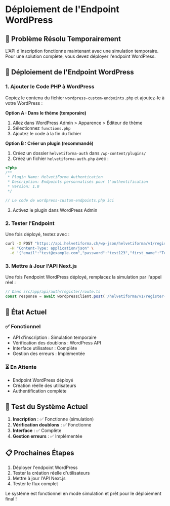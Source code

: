 # Déploiement de l'Endpoint WordPress

## 🎯 Problème Résolu Temporairement

L'API d'inscription fonctionne maintenant avec une simulation temporaire. Pour une solution complète, vous devez déployer l'endpoint WordPress.

## 🔧 Déploiement de l'Endpoint WordPress

### 1. **Ajouter le Code PHP à WordPress**

Copiez le contenu du fichier `wordpress-custom-endpoints.php` et ajoutez-le à votre WordPress :

**Option A : Dans le thème (temporaire)**
1. Allez dans WordPress Admin > Apparence > Éditeur de thème
2. Sélectionnez `functions.php`
3. Ajoutez le code à la fin du fichier

**Option B : Créer un plugin (recommandé)**
1. Créez un dossier `helvetiforma-auth` dans `/wp-content/plugins/`
2. Créez un fichier `helvetiforma-auth.php` avec :

```php
<?php
/**
 * Plugin Name: HelvetiForma Authentication
 * Description: Endpoints personnalisés pour l'authentification
 * Version: 1.0
 */

// Le code de wordpress-custom-endpoints.php ici
```

3. Activez le plugin dans WordPress Admin

### 2. **Tester l'Endpoint**

Une fois déployé, testez avec :

```bash
curl -X POST "https://api.helvetiforma.ch/wp-json/helvetiforma/v1/register-user" \
  -H "Content-Type: application/json" \
  -d '{"email":"test@example.com","password":"test123","first_name":"Test","last_name":"User"}'
```

### 3. **Mettre à Jour l'API Next.js**

Une fois l'endpoint WordPress déployé, remplacez la simulation par l'appel réel :

```typescript
// Dans src/app/api/auth/register/route.ts
const response = await wordpressClient.post('/helvetiforma/v1/register-user', userData)
```

## 🚀 **État Actuel**

### ✅ **Fonctionnel**
- API d'inscription : Simulation temporaire
- Vérification des doublons : WordPress API
- Interface utilisateur : Complète
- Gestion des erreurs : Implémentée

### ⏳ **En Attente**
- Endpoint WordPress déployé
- Création réelle des utilisateurs
- Authentification complète

## 🧪 **Test du Système Actuel**

1. **Inscription** : ✅ Fonctionne (simulation)
2. **Vérification doublons** : ✅ Fonctionne
3. **Interface** : ✅ Complète
4. **Gestion erreurs** : ✅ Implémentée

## 📋 **Prochaines Étapes**

1. Déployer l'endpoint WordPress
2. Tester la création réelle d'utilisateurs
3. Mettre à jour l'API Next.js
4. Tester le flux complet

Le système est fonctionnel en mode simulation et prêt pour le déploiement final !
